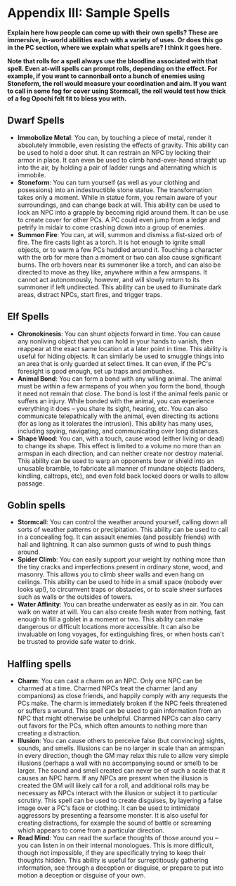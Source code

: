 # Appendix III: Sample Spells

**Explain here how people can come up with their own spells? These are immersive, in-world abilities each with a variety of uses. Or does this go in the PC section, where we explain what spells are? I think it goes here.**

**Note that rolls for a spell always use the bloodline associated with that spell. Even at-will spells can prompt rolls, depending on the effect. For example, if you want to cannonball onto a bunch of enemies using Stoneform, the roll would measure your coordination and aim. If you want to call in some fog for cover using Stormcall, the roll would test how thick of a fog Opochi felt fit to bless you with.**

## Dwarf Spells

- **Immobolize Metal**: You can, by touching a piece of metal, render it absolutely immobile, even resisting the effects of gravity. This ability can be used to hold a door shut. It can restrain an NPC by locking their armor in place. It can even be used to climb hand-over-hand straight up into the air, by holding a pair of ladder rungs and alternating which is immobile. 
- **Stoneform**: You can turn yourself (as well as your clothing and posessions) into an indestructible stone statue. The transformation takes only a moment. While in statue form, you remain aware of your surroundings, and can change back at will. This ability can be used to lock an NPC into a grapple by becoming rigid around them. It can be use to create cover for other PCs. A PC could even jump from a ledge and petrify in midair to come crashing down into a group of enemies. 
- **Summon Fire**: You can, at will, summon and dismiss a fist-sized orb of fire. The fire casts light as a torch. It is hot enough to ignite small objects, or to warm a few PCs huddled around it. Touching a character with the orb for more than a moment or two can also cause significant burns. The orb hovers near its summoner like a torch, and can also be directed to move as they like, anywhere within a few armspans. It cannot act autonomously, however, and will slowly return to its summoner if left undirected. This ability can be used to illuminate dark areas, distract NPCs, start fires, and trigger traps. 

## Elf Spells

- **Chronokinesis**: You can shunt objects forward in time. You can cause any nonliving object that you can hold in your hands to vanish, then reappear at the exact same location at a later point in time. This ability is useful for hiding objects. It can similarly be used to smuggle things into an area that is only guarded at select times. It can even, if the PC's foresight is good enough, set up traps and ambushes. 
- **Animal Bond**: You can form a bond with any willing animal. The animal must be within a few armspans of you when you form the bond, though it need not remain that close. The bond is lost if the animal feels panic or suffers an injury. While bonded with the animal, you can experience everything it does – you share its sight, hearing, etc. You can also communicate telepathically with the animal, even directing its actions (for as long as it tolerates the intrusion). This ability has many uses, including spying, navigating, and communicating over long distances. 
- **Shape Wood**: You can, with a touch, cause wood (either living or dead) to change its shape. This effect is limited to a volume no more than an armspan in each direction, and can neither create nor destroy material. This ability can be used to warp an opponents bow or shield into an unusable bramble, to fabricate all manner of mundane objects (ladders, kindling, caltrops, etc), and even fold back locked doors or walls to allow passage. 

## Goblin spells

- **Stormcall**: You can control the weather around yourself, calling down all sorts of weather patterns or precipitation. This ability can be used to call in a concealing fog. It can assault enemies (and possibly friends) with hail and lightning. It can also summon gusts of wind to push things around. 
- **Spider Climb**: You can easily support your weight by nothing more than the tiny cracks and imperfections present in ordinary stone, wood, and masonry. This allows you to climb sheer walls and even hang on ceilings. This ability can be used to hide in a small space (nobody ever looks up!), to circumvent traps or obstacles, or to scale sheer surfaces such as walls or the outsides of towers. 
- **Water Affinity**: You can breathe underwater as easily as in air. You can walk on water at will. You can also create fresh water from nothing, fast enough to fill a goblet in a moment or two. This ability can make dangerous or difficult locations more accessible. It can also be invaluable on long voyages, for extinguishing fires, or when hosts can't be trusted to provide safe water to drink. 


## Halfling spells

- **Charm**: You can cast a charm on an NPC. Only one NPC can be charmed at a time. Charmed NPCs treat the charmer (and any companions) as close friends, and happily comply with any requests the PCs make. The charm is immediately broken if the NPC feels threatened or suffers a wound. This spell can be used to gain information from an NPC that might otherwise be unhelpful. Charmed NPCs can also carry out favors for the PCs, which often amounts to nothing more than creating a distraction.
- **Illusion**: You can cause others to perceive false (but convincing) sights, sounds, and smells. Illusions can be no larger in scale than an armspan in every direction, though the GM may relax this rule to allow very simple illusions (perhaps a wall with no accompanying sound or smell) to be larger. The sound and smell created can never be of such a scale that it causes an NPC harm. If any NPCs are present when the illusion is created the GM will likely call for a roll, and additional rolls may be necessary as NPCs interact with the illusion or subject it to particular scrutiny. This spell can be used to create disguises, by layering a false image over a PC's face or clothing. It can be used to intimidate aggressors by presenting a fearsome monster. It is also useful for creating distractions, for example the sound of battle or screaming which appears to come from a particular direction. 
- **Read Mind**: You can read the surface thoughts of those around you – you can listen in on their internal monologues. This is more difficult, though not impossible, if they are specifically trying to keep their thoughts hidden. This ability is useful for surreptitiously gathering information, see through a deception or disguise, or prepare to put into motion a deception or disguise of your own. 
